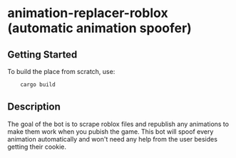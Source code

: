 # animation-replacer-roblox (automatic animation spoofer)


## Getting Started
To build the place from scratch, use:
```bash
    cargo build
```

## Description
The goal of the bot is to scrape roblox files and republish any animations to make them work when you pubish the game.
This bot will spoof every animation automatically and won't need any help from the user besides getting their cookie.
